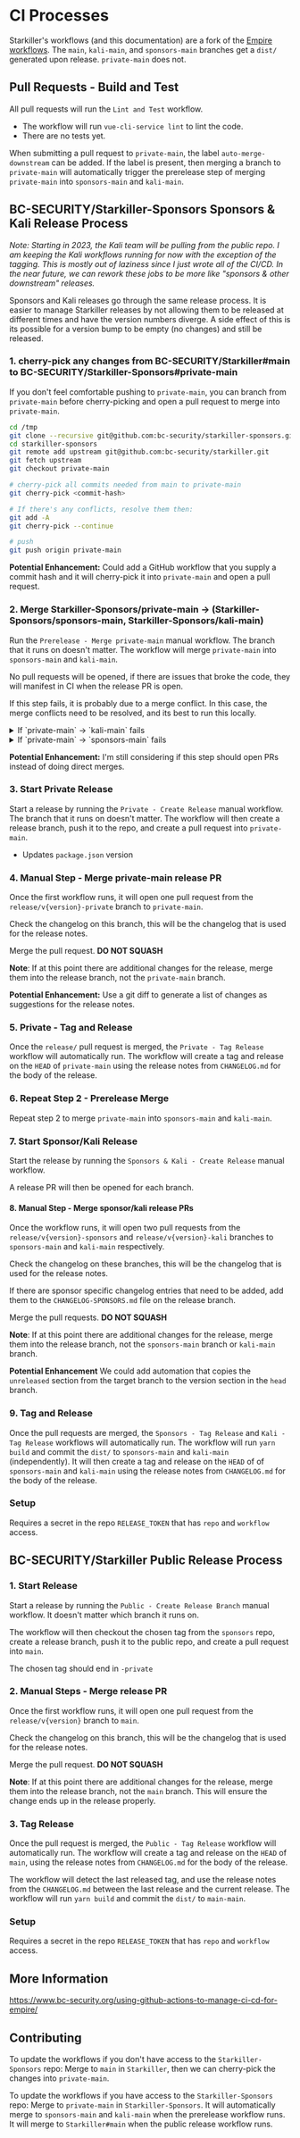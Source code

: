 # CI Processes

Starkiller's workflows (and this documentation) are a fork of the [Empire workflows](https://github.com/BC-SECURITY/Empire/tree/main/.github).
The `main`, `kali-main`, and `sponsors-main` branches get a `dist/` generated upon release. `private-main` does not. 

## Pull Requests - Build and Test
All pull requests will run the `Lint and Test` workflow.

* The workflow will run `vue-cli-service lint` to lint the code.
* There are no tests yet.

When submitting a pull request to `private-main`, the label `auto-merge-downstream` can be added. If the label is present, then merging a branch to `private-main` will automatically trigger the prerelease step of merging `private-main` into `sponsors-main` and `kali-main`.

## BC-SECURITY/Starkiller-Sponsors Sponsors & Kali Release Process
*Note: Starting in 2023, the Kali team will be pulling from the public repo.
I am keeping the Kali workflows running for now with the exception of the tagging.
This is mostly out of laziness since I just wrote all of the CI/CD. In the near future,
we can rework these jobs to be more like "sponsors & other downstream" releases.*

Sponsors and Kali releases go through the same release process. It is easier to manage Starkiller releases by not allowing them to be released at different times and have the version numbers diverge.
A side effect of this is its possible for a version bump to be empty (no changes) and still be released.

### 1. cherry-pick any changes from BC-SECURITY/Starkiller#main to BC-SECURITY/Starkiller-Sponsors#private-main
If you don't feel comfortable pushing to `private-main`, you can branch from `private-main` before cherry-picking and open a pull request to merge into `private-main`.

```bash
cd /tmp
git clone --recursive git@github.com:bc-security/starkiller-sponsors.git
cd starkiller-sponsors
git remote add upstream git@github.com:bc-security/starkiller.git
git fetch upstream
git checkout private-main

# cherry-pick all commits needed from main to private-main
git cherry-pick <commit-hash>

# If there's any conflicts, resolve them then:
git add -A
git cherry-pick --continue

# push
git push origin private-main
```

**Potential Enhancement:** Could add a GitHub workflow that you supply a commit hash and it will cherry-pick it into `private-main` and open a pull request.

### 2. Merge Starkiller-Sponsors/private-main -> (Starkiller-Sponsors/sponsors-main, Starkiller-Sponsors/kali-main)
Run the `Prerelease - Merge private-main` manual workflow. The branch that it runs on doesn't matter.
The workflow will merge `private-main` into `sponsors-main` and `kali-main`.

No pull requests will be opened, if there are issues that broke the code, they will manifest in CI when the release PR is open.

If this step fails, it is probably due to a merge conflict. In this case,
the merge conflicts need to be resolved, and its best to run this locally.

<details>
<summary>If `private-main` -> `kali-main` fails</summary>
<p>

```bash
cd /tmp
git clone --recursive git@github.com:bc-security/starkiller-sponsors.git
cd starkiller-sponsors
git checkout kali-main
git merge origin/private-main

# Fix the conflicts, then:
git add -A
git merge --continue
git push origin kali-main
```
</p>
</details>

<details>
<summary>If `private-main` -> `sponsors-main` fails</summary>
<p>

```bash
cd /tmp
git clone --recursive git@github.com:bc-security/starkiller-sponsors.git
cd starkiller-sponsors
git checkout sponsors-main
git merge origin/private-main

# Fix the conflicts, then:
git add -A
git merge --continue
git push origin sponsors-main
```
</p>
</details>

**Potential Enhancement:** I'm still considering if this step should open PRs instead of doing direct merges.

### 3. Start Private Release
Start a release by running the `Private - Create Release` manual workflow.
The branch that it runs on doesn't matter.
The workflow will then create a release branch, push it to the repo, and create a pull request into `private-main`.

* Updates `package.json` version

### 4. Manual Step - Merge private-main release PR
Once the first workflow runs, it will open one pull request from the `release/v{version}-private` branch to `private-main`.

Check the changelog on this branch, this will be the changelog that is used for the release notes.

Merge the pull request. **DO NOT SQUASH**

**Note**: If at this point there are additional changes for the release, merge them into the release branch, not
the `private-main` branch.

**Potential Enhancement:** Use a git diff to generate a list of changes as suggestions for the release notes.

### 5. Private - Tag and Release
Once the `release/` pull request is merged, the `Private - Tag Release` workflow will automatically run.
The workflow will create a tag and release on the `HEAD` of `private-main` using the release notes from `CHANGELOG.md` for the body of the release.

### 6. Repeat Step 2 - Prerelease Merge
Repeat step 2 to merge `private-main` into `sponsors-main` and `kali-main`.

### 7. Start Sponsor/Kali Release
Start the release by running the `Sponsors & Kali - Create Release` manual workflow.

A release PR will then be opened for each branch.

#### 8. Manual Step - Merge sponsor/kali release PRs
Once the workflow runs, it will open two pull requests from the `release/v{version}-sponsors` and `release/v{version}-kali` branches to `sponsors-main` and `kali-main` respectively.

Check the changelog on these branches, this will be the changelog that is used for the release notes.

If there are sponsor specific changelog entries that need to be added, add them to the `CHANGELOG-SPONSORS.md` file on the release branch.

Merge the pull requests. **DO NOT SQUASH**

**Note**: If at this point there are additional changes for the release, merge them into the release branch, not
the `sponsors-main` branch or `kali-main` branch.

**Potential Enhancement** We could add automation that copies the `unreleased` section from the target branch to the version section in the `head` branch.

### 9. Tag and Release
Once the pull requests are merged, the `Sponsors - Tag Release` and `Kali - Tag Release` workflows will automatically run.
The workflow will run `yarn build` and commit the `dist/` to `sponsors-main` and `kali-main` (independently). It will then create a tag and release on the `HEAD` of  of `sponsors-main` and `kali-main` using the release notes from `CHANGELOG.md` for the body of the release.

### Setup
Requires a secret in the repo `RELEASE_TOKEN` that has `repo` and `workflow` access.

## BC-SECURITY/Starkiller Public Release Process
### 1. Start Release
Start a release by running the `Public - Create Release Branch` manual workflow. It doesn't matter which branch it runs on.

The workflow will then checkout the chosen tag from the `sponsors` repo, create a release branch, push it to the public repo, and create a pull request into `main`.

The chosen tag should end in `-private`

### 2. Manual Steps - Merge release PR
Once the first workflow runs, it will open one pull request from the `release/v{version}` branch to `main`.

Check the changelog on this branch, this will be the changelog that is used for the release notes.

Merge the pull request. **DO NOT SQUASH**

**Note**: If at this point there are additional changes for the release, merge them into the release branch, not
the `main` branch. This will ensure the change ends up in the release properly.

### 3. Tag Release
Once the pull request is merged, the `Public - Tag Release` workflow will automatically run.
The workflow will create a tag and release on the `HEAD` of `main`, using the release notes from `CHANGELOG.md` for the body of the release.

The workflow will detect the last released tag, and use the release notes from the `CHANGELOG.md` between the last release and the current release. The workflow will run `yarn build` and commit the `dist/` to `main-main`.

### Setup
Requires a secret in the repo `RELEASE_TOKEN` that has `repo` and `workflow` access.

## More Information
https://www.bc-security.org/using-github-actions-to-manage-ci-cd-for-empire/

## Contributing
To update the workflows if you don't have access to the `Starkiller-Sponsors` repo:
Merge to `main` in `Starkiller`, then we can cherry-pick the changes into `private-main`.

To update the workflows if you have access to the `Starkiller-Sponsors` repo:
Merge to `private-main` in `Starkiller-Sponsors`. It will automatically merge to `sponsors-main` and `kali-main` when the prerelease workflow runs. It will merge to `Starkiller#main` when the public release workflow runs.
